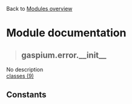 Back to [Modules overview](https://github.com/pyrustic/gaspium/blob/master/docs/modules/README.md)
  
# Module documentation
>## gaspium.error.\_\_init\_\_
No description
<br>
[classes (9)](https://github.com/pyrustic/gaspium/blob/master/docs/modules/content/gaspium.error.__init__/classes.md)


## Constants
```python

```


